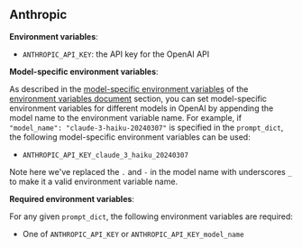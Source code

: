 ## Anthropic

**Environment variables**:

* `ANTHROPIC_API_KEY`: the API key for the OpenAI API

**Model-specific environment variables**:

As described in the [model-specific environment variables](./environment_variables.md#model-specific-environment-variables) of the [environment variables document](./environment_variables.md) section, you can set model-specific environment variables for different models in OpenAI by appending the model name to the environment variable name. For example, if `"model_name": "claude-3-haiku-20240307"` is specified in the `prompt_dict`, the following model-specific environment variables can be used:

* `ANTHROPIC_API_KEY_claude_3_haiku_20240307`

Note here we've replaced the `.` and `-` in the model name with underscores `_` to make it a valid environment variable name.

**Required environment variables**:

For any given `prompt_dict`, the following environment variables are required:

* One of `ANTHROPIC_API_KEY` or `ANTHROPIC_API_KEY_model_name`
